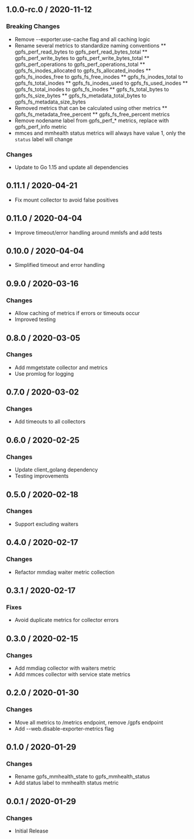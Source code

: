 ## 1.0.0-rc.0 / 2020-11-12

### **Breaking Changes**

* Remove --exporter.use-cache flag and all caching logic
* Rename several metrics to standardize naming conventions
** gpfs_perf_read_bytes to gpfs_perf_read_bytes_total
** gpfs_perf_write_bytes to gpfs_perf_write_bytes_total
** gpfs_perf_operations to gpfs_perf_operations_total
** gpfs_fs_inodes_allocated to gpfs_fs_allocated_inodes
** gpfs_fs_inodes_free to gpfs_fs_free_inodes
** gpfs_fs_inodes_total to gpfs_fs_total_inodes
** gpfs_fs_inodes_used to gpfs_fs_used_inodes
** gpfs_fs_total_inodes to gpfs_fs_inodes
** gpfs_fs_total_bytes to gpfs_fs_size_bytes
** gpfs_fs_metadata_total_bytes to gpfs_fs_metadata_size_bytes
* Removed metrics that can be calculated using other metrics
** gpfs_fs_metadata_free_percent
** gpfs_fs_free_percent metrics
* Remove nodename label from gpfs_perf_* metrics, replace with gpfs_perf_info metric
* mmces and mmhealth status metrics will always have value 1, only the `status` label will change

### Changes

* Update to Go 1.15 and update all dependencies

## 0.11.1 / 2020-04-21

* Fix mount collector to avoid false positives

## 0.11.0 / 2020-04-04

* Improve timeout/error handling around mmlsfs and add tests

## 0.10.0 / 2020-04-04

* Simplified timeout and error handling

## 0.9.0 / 2020-03-16

### Changes

* Allow caching of metrics if errors or timeouts occur
* Improved testing

## 0.8.0 / 2020-03-05

### Changes

* Add mmgetstate collector and metrics
* Use promlog for logging

## 0.7.0 / 2020-03-02

### Changes

* Add timeouts to all collectors

## 0.6.0 / 2020-02-25

### Changes

* Update client_golang dependency
* Testing improvements

## 0.5.0 / 2020-02-18

### Changes

* Support excluding waiters

## 0.4.0 / 2020-02-17

### Changes

* Refactor mmdiag waiter metric collection

## 0.3.1 / 2020-02-17

### Fixes

* Avoid duplicate metrics for collector errors

## 0.3.0 / 2020-02-15

### Changes

* Add mmdiag collector with waiters metric
* Add mmces collector with service state metrics

## 0.2.0 / 2020-01-30

### Changes

* Move all metrics to /metrics endpoint, remove /gpfs endpoint
* Add --web.disable-exporter-metrics flag

## 0.1.0 / 2020-01-29

### Changes

* Rename gpfs_mmhealth_state to gpfs_mmhealth_status
* Add status label to mmhealth status metric

## 0.0.1 / 2020-01-29

### Changes

* Initial Release

